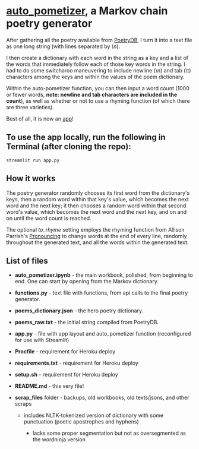 # [auto_pometizer](https://polar-earth-97611.herokuapp.com/), a Markov chain poetry generator
After gathering all the poetry available from [PoetryDB](https://github.com/thundercomb/poetrydb), I turn it into a text file as one long string (with lines separated by *\n*).

I then create a dictionary with each word in the string as a key and a list of the words that immediately follow each of those key words in the string. I had to do some switcharoo maneuvering to include newline (\n) and tab (\t) characters among the keys and within the values of the poem dictionary.
  
Within the auto-pometizer function, you can then input a word count (1000 or fewer words, **note: newline and tab characters are included in the count**), as well as whether or not to use a rhyming function (of which there are three varieties).

Best of all, it is now an [app](https://polar-earth-97611.herokuapp.com/)!

## To use the app locally, run the following in Terminal (after cloning the repo):
```streamlit run app.py```


## How it works

The poetry generator randomly chooses its first word from the dictionary's keys, then a random word within that key's value, which becomes the next word and the next key; it then chooses a random word within that second word's value, which becomes the next word and the next key, and on and on until the word count is reached.

The optional *to_rhyme* setting employs the rhyming function from Allison Parrish's [Pronouncing](https://github.com/aparrish/pronouncingpy) to change words at the end of every line, randomly throughout the generated text, and all the words within the generated text.


## List of files
- **auto_pometizer.ipynb** - the main workbook, polished, from beginning to end. One can start by opening from the Markov dictionary.
- **functions.py** - text file with functions, from api calls to the final poetry generator.
- **poems_dictionary.json** - the hero poetry dictionary.
- **poems_raw.txt** - the initial string compiled from PoetryDB.
- **app.py** - file with app layout and auto_pometizer function (reconfigured for use with Streamlit)
- **Procfile** - requirement for Heroku deploy
- **requirements.txt** - requirement for Heroku deploy
- **setup.sh** - requirement for Heroku deploy
- **README.md** - this very file!
- **scrap_files** folder - backups, old workbooks, old texts/jsons, and other scraps

  - includes NLTK-tokenized version of dictionary with some punctuation (poetic apostrophes and hyphens)
  
    - lacks some proper segmentation but not as oversegmented as the wordninja version
